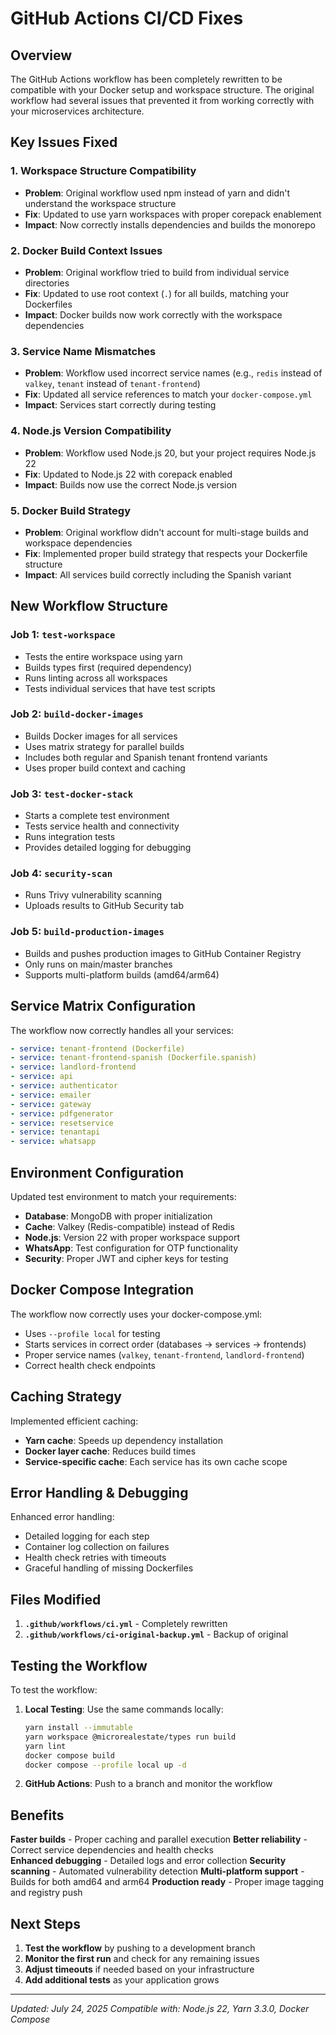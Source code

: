 # GitHub Actions CI/CD Fixes

## Overview

The GitHub Actions workflow has been completely rewritten to be compatible with your Docker setup and workspace structure. The original workflow had several issues that prevented it from working correctly with your microservices architecture.

## Key Issues Fixed

### 1. **Workspace Structure Compatibility**
- **Problem**: Original workflow used npm instead of yarn and didn't understand the workspace structure
- **Fix**: Updated to use yarn workspaces with proper corepack enablement
- **Impact**: Now correctly installs dependencies and builds the monorepo

### 2. **Docker Build Context Issues**
- **Problem**: Original workflow tried to build from individual service directories
- **Fix**: Updated to use root context (`.`) for all builds, matching your Dockerfiles
- **Impact**: Docker builds now work correctly with the workspace dependencies

### 3. **Service Name Mismatches**
- **Problem**: Workflow used incorrect service names (e.g., `redis` instead of `valkey`, `tenant` instead of `tenant-frontend`)
- **Fix**: Updated all service references to match your `docker-compose.yml`
- **Impact**: Services start correctly during testing

### 4. **Node.js Version Compatibility**
- **Problem**: Workflow used Node.js 20, but your project requires Node.js 22
- **Fix**: Updated to Node.js 22 with corepack enabled
- **Impact**: Builds now use the correct Node.js version

### 5. **Docker Build Strategy**
- **Problem**: Original workflow didn't account for multi-stage builds and workspace dependencies
- **Fix**: Implemented proper build strategy that respects your Dockerfile structure
- **Impact**: All services build correctly including the Spanish variant

## New Workflow Structure

### Job 1: `test-workspace`
- Tests the entire workspace using yarn
- Builds types first (required dependency)
- Runs linting across all workspaces
- Tests individual services that have test scripts

### Job 2: `build-docker-images`
- Builds Docker images for all services
- Uses matrix strategy for parallel builds
- Includes both regular and Spanish tenant frontend variants
- Uses proper build context and caching

### Job 3: `test-docker-stack`
- Starts a complete test environment
- Tests service health and connectivity
- Runs integration tests
- Provides detailed logging for debugging

### Job 4: `security-scan`
- Runs Trivy vulnerability scanning
- Uploads results to GitHub Security tab

### Job 5: `build-production-images`
- Builds and pushes production images to GitHub Container Registry
- Only runs on main/master branches
- Supports multi-platform builds (amd64/arm64)

## Service Matrix Configuration

The workflow now correctly handles all your services:

```yaml
- service: tenant-frontend (Dockerfile)
- service: tenant-frontend-spanish (Dockerfile.spanish)  
- service: landlord-frontend
- service: api
- service: authenticator
- service: emailer
- service: gateway
- service: pdfgenerator
- service: resetservice
- service: tenantapi
- service: whatsapp
```

## Environment Configuration

Updated test environment to match your requirements:

- **Database**: MongoDB with proper initialization
- **Cache**: Valkey (Redis-compatible) instead of Redis
- **Node.js**: Version 22 with proper workspace support
- **WhatsApp**: Test configuration for OTP functionality
- **Security**: Proper JWT and cipher keys for testing

## Docker Compose Integration

The workflow now correctly uses your docker-compose.yml:

- Uses `--profile local` for testing
- Starts services in correct order (databases → services → frontends)
- Proper service names (`valkey`, `tenant-frontend`, `landlord-frontend`)
- Correct health check endpoints

## Caching Strategy

Implemented efficient caching:

- **Yarn cache**: Speeds up dependency installation
- **Docker layer cache**: Reduces build times
- **Service-specific cache**: Each service has its own cache scope

## Error Handling & Debugging

Enhanced error handling:

- Detailed logging for each step
- Container log collection on failures
- Health check retries with timeouts
- Graceful handling of missing Dockerfiles

## Files Modified

1. **`.github/workflows/ci.yml`** - Completely rewritten
2. **`.github/workflows/ci-original-backup.yml`** - Backup of original

## Testing the Workflow

To test the workflow:

1. **Local Testing**: Use the same commands locally:
   ```bash
   yarn install --immutable
   yarn workspace @microrealestate/types run build
   yarn lint
   docker compose build
   docker compose --profile local up -d
   ```

2. **GitHub Actions**: Push to a branch and monitor the workflow

## Benefits

 **Faster builds** - Proper caching and parallel execution
 **Better reliability** - Correct service dependencies and health checks  
 **Enhanced debugging** - Detailed logs and error collection
 **Security scanning** - Automated vulnerability detection
 **Multi-platform support** - Builds for both amd64 and arm64
 **Production ready** - Proper image tagging and registry push

## Next Steps

1. **Test the workflow** by pushing to a development branch
2. **Monitor the first run** and check for any remaining issues
3. **Adjust timeouts** if needed based on your infrastructure
4. **Add additional tests** as your application grows

---

*Updated: July 24, 2025*
*Compatible with: Node.js 22, Yarn 3.3.0, Docker Compose*
